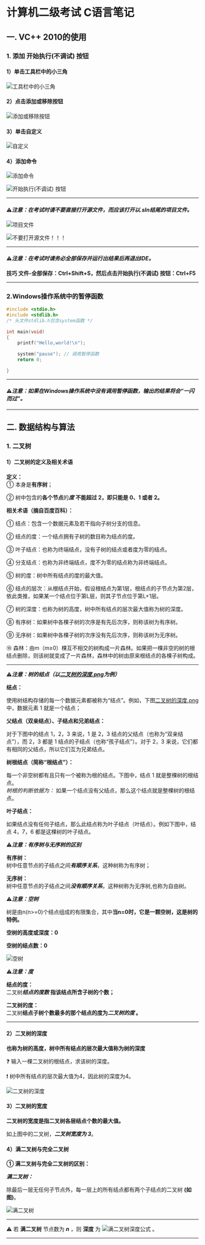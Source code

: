 # 计算机二级考试 C语言笔记 #  
## 一. VC++ 2010的使用 ##  
### 1. 添加 开始执行(不调试) 按钮 ###  
#### 1）单击工具栏中的小三角 ####  

![工具栏中的小三角](工具栏中的小三角.png "工具栏中的小三角")  

#### 2）点击添加或移除按钮 ####  

![添加或移除按钮](添加或移除按钮.png "添加或移除按钮")  

#### 3）单击自定义 ####  

![自定义](自定义.png "自定义")  

#### 4）添加命令 ####  

![添加命令](添加命令.png "添加命令")  

![开始执行(不调试) 按钮](开始执行不调试按钮.png "开始执行(不调试) 按钮")  

****  

#### ⚠*注意：在考试时请不要直接打开源文件，而应该打开以.sln结尾的项目文件。* ####  

![项目文件](项目文件.png "项目文件")  

![不要打开源文件！！！](不要打开源文件.png "不要打开源文件")  

****  

#### ⚠*注意：在考试时请务必**全部保存并运行出结果后**再退出IDE。* ####  

**技巧 文件-全部保存：Ctrl+Shift+S，然后点击开始执行(不调试) 按钮：Ctrl+F5**  

****  

### 2.Windows操作系统中的暂停函数 ###  

```C
#include <stdio.h>
#include <stdlib.h>
/* 头文件stdlib.h包含system函数 */

int main(void)
{
	printf("Hello,world!\n");

	system("pause"); // 调用暂停函数
	return 0;

}
```  

****  

#### ⚠*注意：如果在Windows操作系统中没有调用暂停函数，输出的结果将会“一闪而过”。* ####  

****  

## 二. 数据结构与算法 ##  
### 1. 二叉树 ###  
#### 1）二叉树的定义及相关术语 ####  
**定义：**  
① 本身是**有序树**；  

② 树中包含的**各个节点**的***度*** **不能超过 2，即只能是 0、1 或者 2。**  

**相关术语（摘自百度百科）：**  

① 结点：包含一个数据元素及若干指向子树分支的信息。  

② 结点的度：一个结点拥有子树的数目称为结点的度。  

③ 叶子结点：也称为终端结点，没有子树的结点或者度为零的结点。  

④ 分支结点：也称为非终端结点，度不为零的结点称为非终端结点。  

⑤ 树的度：树中所有结点的度的最大值。  

⑥ 结点的层次：从根结点开始，假设根结点为第1层，根结点的子节点为第2层，依此类推，如果某一个结点位于第L层，则其子节点位于第L+1层。  

⑦ 树的深度：也称为树的高度，树中所有结点的层次最大值称为树的深度。  

⑧ 有序树：如果树中各棵子树的次序是有先后次序，则称该树为有序树。  

⑨ 无序树：如果树中各棵子树的次序没有先后次序，则称该树为无序树。  

⑩ 森林：由m（m≥0）棵互不相交的树构成一片森林。如果把一棵非空的树的根结点删除，则该树就变成了一片森林，森林中的树由原来根结点的各棵子树构成。  

****  

⚠***注意：树的结点（以[二叉树的深度.png](二叉树的深度.png '二叉树的深度.png')为例）***  

**结点：**  

使用树结构存储的每一个数据元素都被称为“结点”。例如，下图[二叉树的深度.png](二叉树的深度.png '二叉树的深度.png') 中，数据元素 1 就是一个结点；  

**父结点（双亲结点）、子结点和兄弟结点：**  

对于下图中的结点 1，2，3 来说，1 是 2，3 结点的父结点（也称为“双亲结点”），而 2，3 都是 1 结点的子结点（也称“孩子结点”）。对于 2，3 来说，它们都有相同的父结点，所以它们互为兄弟结点。  

**树根结点（简称“根结点”）：**  

每一个非空树都有且只有一个被称为根的结点。下图中，结点 1 就是整棵树的根结点。  
*树根的判断依据为：*
如果一个结点没有父结点，那么这个结点就是整棵树的根结点。  

**叶子结点：**  

如果结点没有任何子结点，那么此结点称为叶子结点（叶结点）。例如下图中，结点 4，7，6 都是这棵树的叶子结点。  


⚠***注意：有序树与无序树的区别***  

**有序树：**  
树中任意节点的子结点之间***有顺序关系***，这种树称为有序树；  

**无序树：**  
树中任意节点的子结点之间***没有顺序关系***，这种树称为无序树,也称为自由树。  


⚠***注意：空树***  

树是由n(n>=0)个结点组成的有限集合，其中**当n=0时，它是一颗空树，这是树的特例。**  

**空树的高度或深度：0**  

**空树的结点数：0**  

![空树](空树.png "空树")  

⚠***注意：度***  

**结点的度：**  
二叉树***结点的度数* 指该结点所含子树的个数；**  

**二叉树的度：**  
二叉树**结点子树个数最多的那个结点的度为*二叉树的度* 。**  


****  

#### 2）二叉树的深度 ####  
**也称为树的高度，树中所有结点的层次最大值称为树的深度**  

❓ 输入一棵二叉树的根结点，求该树的深度。  

❗ 树中所有结点的层次最大值为4，因此树的深度为4。  


![二叉树的深度](二叉树的深度.png "二叉树的深度为4")  

#### 3）二叉树的宽度 ####  
**二叉树的宽度是指二叉树各层结点个数的最大值。**  

如上图中的二叉树，**_二叉树宽度为 3_**。  

#### 4）满二叉树与完全二叉树 ####  
**① 满二叉树与完全二叉树的区别：**  

**_满二叉树：_**  

除最后一层无任何子节点外，每一层上的所有结点都有两个子结点的二叉树 **(如图)**。  

![满二叉树](满二叉树.png "满二叉树")  

****  

⚠ 若 **满二叉树** 节点数为 **_n_** ，则 **深度** 为 ![满二叉树深度公式](满二叉树深度公式.png "满二叉树深度公式") 。  

****  

